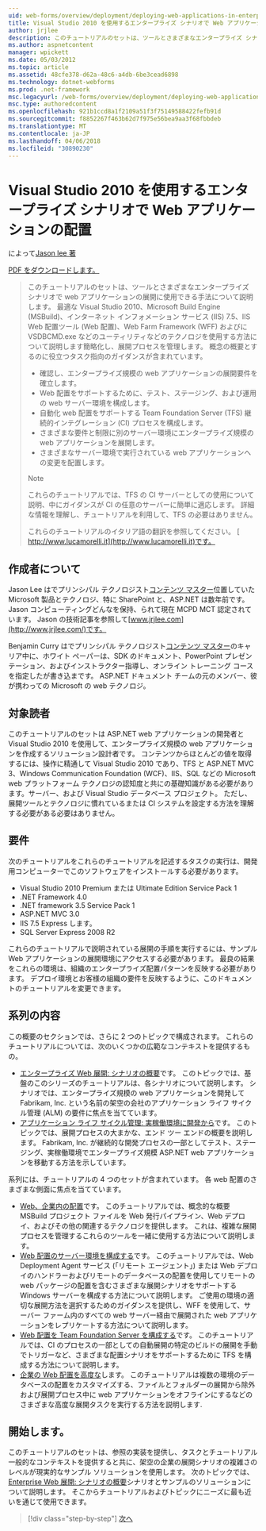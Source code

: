 ```yaml
---
uid: web-forms/overview/deployment/deploying-web-applications-in-enterprise-scenarios/deploying-web-applications-in-enterprise-scenarios
title: Visual Studio 2010 を使用するエンタープライズ シナリオで Web アプリケーションの配置 |Microsoft ドキュメント
author: jrjlee
description: このチュートリアルのセットは、ツールとさまざまなエンタープライズ シナリオで web アプリケーションの展開に使用できる手法について説明します。 最大限利用する方法を説明しています.
ms.author: aspnetcontent
manager: wpickett
ms.date: 05/03/2012
ms.topic: article
ms.assetid: 48cfe378-d62a-48c6-a4db-6be3cead6898
ms.technology: dotnet-webforms
ms.prod: .net-framework
msc.legacyurl: /web-forms/overview/deployment/deploying-web-applications-in-enterprise-scenarios/deploying-web-applications-in-enterprise-scenarios
msc.type: authoredcontent
ms.openlocfilehash: 921b1ccd8a1f2109a51f3f75149588422fefb91d
ms.sourcegitcommit: f8852267f463b62d7f975e56bea9aa3f68fbbdeb
ms.translationtype: MT
ms.contentlocale: ja-JP
ms.lasthandoff: 04/06/2018
ms.locfileid: "30890230"
---
```

<a name="deploying-web-applications-in-enterprise-scenarios-using-visual-studio-2010"></a>Visual Studio 2010 を使用するエンタープライズ シナリオで Web アプリケーションの配置
====================
によって[Jason lee 著](https://github.com/jrjlee)

[PDF をダウンロードします。](https://msdnshared.blob.core.windows.net/media/MSDNBlogsFS/prod.evol.blogs.msdn.com/CommunityServer.Blogs.Components.WeblogFiles/00/00/00/63/56/8130.DeployingWebAppsInEnterpriseScenarios.pdf)

> このチュートリアルのセットは、ツールとさまざまなエンタープライズ シナリオで web アプリケーションの展開に使用できる手法について説明します。 最適な Visual Studio 2010、Microsoft Build Engine (MSBuild)、インターネット インフォメーション サービス (IIS) 7.5、IIS Web 配置ツール (Web 配置)、Web Farm Framework (WFF) およびに VSDBCMD.exe などのユーティリティなどのテクノロジを使用する方法について説明します簡略化し、展開プロセスを管理します。 概念の概要とするのに役立つタスク指向のガイダンスが含まれています。
> 
> - 確認し、エンタープライズ規模の web アプリケーションの展開要件を確立します。
> - Web 配置をサポートするために、テスト、ステージング、および運用の web サーバー環境を構成します。
> - 自動化 web 配置をサポートする Team Foundation Server (TFS) 継続的インテグレーション (CI) プロセスを構成します。
> - さまざまな要件と制限に別のサーバー環境にエンタープライズ規模の web アプリケーションを展開します。
> - さまざまなサーバー環境で実行されている web アプリケーションへの変更を配置します。
> 
> > [!NOTE]
> > これらのチュートリアルでは、TFS の CI サーバーとしての使用について説明、中にガイダンスが CI の任意のサーバーに簡単に適応します。 詳細な情報を理解し、チュートリアルを利用して、TFS の必要はありません。
> 
> 
> これらのチュートリアルのイタリア語の翻訳を参照してください。 [ http://www.lucamorelli.it](http://www.lucamorelli.it)です。


## <a name="about-the-authors"></a>作成者について

Jason Lee はでプリンシパル テクノロジスト[コンテンツ マスター](http://www.contentmaster.com/)位置していた Microsoft 製品とテクノロジ、特に SharePoint と、ASP.NET は数年前です。 Jason コンピューティングどんなを保持、られて現在 MCPD MCT 認定されています。 Jason の技術記事を参照して[www.jrjlee.com](http://www.jrjlee.com/)です。

Benjamin Curry はでプリンシパル テクノロジスト[コンテンツ マスター](http://www.contentmaster.com/)のキャリア中に、ホワイト ペーパーは、SDK のドキュメント、PowerPoint プレゼンテーション、およびインストラクター指導し、オンライン トレーニング コースを指定したが書き込まです。 ASP.NET ドキュメント チームの元のメンバー、彼が携わっての Microsoft の web テクノロジ。

## <a name="target-audience"></a>対象読者

このチュートリアルのセットは ASP.NET web アプリケーションの開発者と Visual Studio 2010 を使用して、エンタープライズ規模の web アプリケーションを作成するソリューション設計者です。 コンテンツからほとんどの値を取得するには、操作に精通して Visual Studio 2010 であり、TFS と ASP.NET MVC 3、Windows Communication Foundation (WCF)、IIS、SQL などの Microsoft web プラットフォーム テクノロジの認知度と共にの基礎知識がある必要があります。サーバー、および Visual Studio データベース プロジェクト。 ただし、展開ツールとテクノロジに慣れているまたは CI システムを設定する方法を理解する必要がある必要はありません。

## <a name="requirements"></a>要件

次のチュートリアルをこれらのチュートリアルを記述するタスクの実行は、開発用コンピューターでこのソフトウェアをインストールする必要があります。

- Visual Studio 2010 Premium または Ultimate Edition Service Pack 1
- .NET Framework 4.0
- .NET framework 3.5 Service Pack 1
- ASP.NET MVC 3.0
- IIS 7.5 Express します。
- SQL Server Express 2008 R2

これらのチュートリアルで説明されている展開の手順を実行するには、サンプル Web アプリケーションの展開環境にアクセスする必要があります。 最良の結果をこれらの環境は、組織のエンタープライズ配置パターンを反映する必要があります。 デプロイ環境とお客様の組織の要件を反映するように、このドキュメントのチュートリアルを変更できます。

## <a name="series-contents"></a>系列の内容

この概要のセクションでは、さらに 2 つのトピックで構成されます。 これらのチュートリアルについては、次のいくつかの広範なコンテキストを提供するもの。

- [エンタープライズ Web 展開: シナリオの概要](enterprise-web-deployment-scenario-overview.md)です。 このトピックでは、基盤のこのシリーズのチュートリアルは、各シナリオについて説明します。 シナリオでは、エンタープライズ規模の web アプリケーションを開発して Fabrikam, Inc. という名前の架空の会社のアプリケーション ライフ サイクル管理 (ALM) の要件に焦点を当てています。
- [アプリケーション ライフ サイクル管理: 実稼働環境に開発から](application-lifecycle-management-from-development-to-production.md)です。 このトピックでは、展開プロセスの大まかな、エンド ツー エンドの概要を説明します。 Fabrikam, Inc. が継続的な開発プロセスの一部としてテスト、ステージング、実稼働環境でエンタープライズ規模 ASP.NET web アプリケーションを移動する方法を示しています。

系列には、チュートリアルの 4 つのセットが含まれています。 各 web 配置のさまざまな側面に焦点を当てています。

- [Web、企業内の配置](../web-deployment-in-the-enterprise/web-deployment-in-the-enterprise.md)です。 このチュートリアルでは、概念的な概要 MSBuild プロジェクト ファイルを Web 発行パイプライン、Web デプロイ、およびその他の関連するテクノロジを提供します。 これは、複雑な展開プロセスを管理するこれらのツールを一緒に使用する方法について説明します。
- [Web 配置のサーバー環境を構成する](../configuring-server-environments-for-web-deployment/configuring-server-environments-for-web-deployment.md)です。 このチュートリアルでは、Web Deployment Agent サービス (「リモート エージェント」) または Web デプロイのハンドラーおよびリモートのデータベースの配置を使用してリモートの web パッケージの配置を含むさまざまな展開シナリオをサポートする Windows サーバーを構成する方法について説明します。 ご使用の環境の適切な展開方法を選択するためのガイダンスを提供し、WFF を使用して、サーバー ファーム内のすべての web サーバー経由で展開された web アプリケーションをレプリケートする方法について説明します。
- [Web 配置を Team Foundation Server を構成する](../configuring-team-foundation-server-for-web-deployment/configuring-team-foundation-server-for-web-deployment.md)です。 このチュートリアルでは、CI のプロセスの一部としての自動展開の特定のビルドの展開を手動でトリガーなど、さまざまな配置シナリオをサポートするために TFS を構成する方法について説明します。
- [企業の Web 配置を高度な](../advanced-enterprise-web-deployment/advanced-enterprise-web-deployment.md)します。 このチュートリアルは複数の環境のデータベースの配置をカスタマイズする、ファイルとフォルダーの展開から除外および展開プロセス中に web アプリケーションをオフラインにするなどのさまざまな高度な展開タスクを実行する方法を説明します.

## <a name="where-to-start"></a>開始します。

このチュートリアルのセットは、参照の実装を提供し、タスクとチュートリアル一般的なコンテキストを提供すると共に、架空の企業の展開シナリオの複雑さのレベルが現実的なサンプル ソリューションを使用します。 次のトピックでは、 [Enterprise Web 展開: シナリオの概要](enterprise-web-deployment-scenario-overview.md)シナリオとサンプルのソリューションについて説明します。 そこからチュートリアルおよびトピックにニーズに最も近いを通じて使用できます。

> [!div class="step-by-step"]
> [次へ](enterprise-web-deployment-scenario-overview.md)
